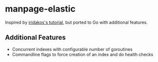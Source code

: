 # manpage-elastic
Inspired by [iridakos's tutorial](https://iridakos.com/tutorials/2018/04/12/elasticsearch-linux-man-pages.html), but ported to Go with additional features.

## Additional Features
* Concurrent indexes with configurable number of goroutines
* Commandline flags to force creation of an index and do health checks
